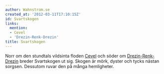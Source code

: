 ```yaml
---
author: Wahnstrom.se
created_at: '2012-03-11T17:10:15Z'
id: Svartskogen
links:
  mention:
  - Cevel
  - 'Drezin-Renk-Drezin'
title: Svartskogen
---
```


Norr om den stundtals vildsinta floden [Cevel] och söder om [Drezin-Renk-Drezin] breder Svartskogen
ut sig. Skogen är mörk, dyster och tycks nästan sorgsen. Dessutom ruvar den på många hemligheter.

  [Cevel]: Cevel
  [Drezin-Renk-Drezin]: Drezin-Renk-Drezin